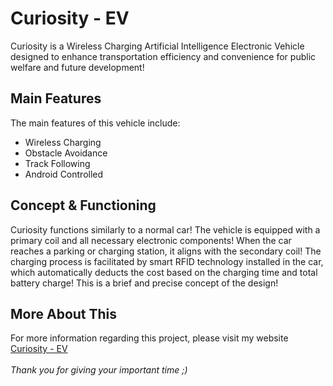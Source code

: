 # Curiosity - EV

Curiosity is a Wireless Charging Artificial Intelligence Electronic Vehicle designed to enhance transportation efficiency and convenience for public welfare and future development!

## Main Features 

The main features of this vehicle include:
- Wireless Charging
- Obstacle Avoidance
- Track Following
- Android Controlled

## Concept & Functioning

Curiosity functions similarly to a normal car! The vehicle is equipped with a primary coil and all necessary electronic components! When the car reaches a parking or charging station, it aligns with the secondary coil! The charging process is facilitated by smart RFID technology installed in the car, which automatically deducts the cost based on the charging time and total battery charge! This is a brief and precise concept of the design!

## More About This

For more information regarding this project, please visit my website [Curiosity - EV](https://aicuriosity.000webhostapp.com/) 
  \
  \
_Thank you for giving your important time ;)_
